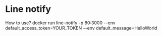 # Line notify

How to use?
docker run line-notify -p 80:3000 --env default_access_token=YOUR_TOKEN --env default_message=HelloWorld